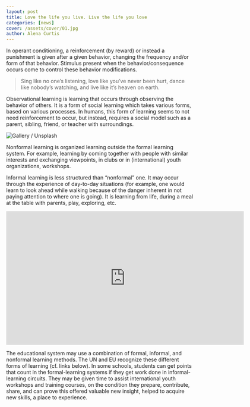 ```yaml
---
layout: post
title: Love the life you live. Live the life you love
categories: [news]
cover: /assets/cover/01.jpg
author: Alena Curtis
---
```


In operant conditioning, a reinforcement (by reward) or instead a punishment is given after a given behavior, changing the frequency and/or form of that behavior. Stimulus present when the behavior/consequence occurs come to control these behavior modifications.

> Sing like no one’s listening, love like you’ve never been hurt, dance like nobody’s watching, and live like it’s heaven on earth.

Observational learning is learning that occurs through observing the behavior of others. It is a form of social learning which takes various forms, based on various processes. In humans, this form of learning seems to not need reinforcement to occur, but instead, requires a social model such as a parent, sibling, friend, or teacher with surroundings.

![Gallery / Unsplash](https://placekitten.com/720/500)

Nonformal learning is organized learning outside the formal learning system. For example, learning by coming together with people with similar interests and exchanging viewpoints, in clubs or in (international) youth organizations, workshops.

Informal learning is less structured than “nonformal” one. It may occur through the experience of day-to-day situations (for example, one would learn to look ahead while walking because of the danger inherent in not paying attention to where one is going). It is learning from life, during a meal at the table with parents, play, exploring, etc.

<iframe src="https://player.vimeo.com/video/148003889?h=d36b8b4cbb" loading="lazy" width="640" height="360" frameborder="0" allowfullscreen=""></iframe>

The educational system may use a combination of formal, informal, and nonformal learning methods. The UN and EU recognize these different forms of learning (cf. links below). In some schools, students can get points that count in the formal-learning systems if they get work done in informal-learning circuits. They may be given time to assist international youth workshops and training courses, on the condition they prepare, contribute, share, and can prove this offered valuable new insight, helped to acquire new skills, a place to experience.
